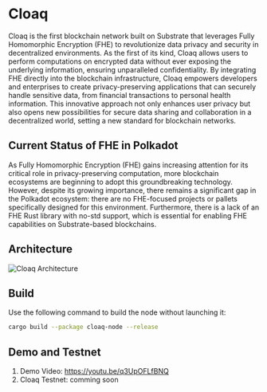 # Cloaq

Cloaq is the first blockchain network built on Substrate that leverages Fully Homomorphic Encryption (FHE) to revolutionize data privacy and security in decentralized environments. As the first of its kind, Cloaq allows users to perform computations on encrypted data without ever exposing the underlying information, ensuring unparalleled confidentiality. By integrating FHE directly into the blockchain infrastructure, Cloaq empowers developers and enterprises to create privacy-preserving applications that can securely handle sensitive data, from financial transactions to personal health information. This innovative approach not only enhances user privacy but also opens new possibilities for secure data sharing and collaboration in a decentralized world, setting a new standard for blockchain networks.

## Current Status of FHE in Polkadot

As Fully Homomorphic Encryption (FHE) gains increasing attention for its critical role in privacy-preserving computation, more blockchain ecosystems are beginning to adopt this groundbreaking technology. However, despite its growing importance, there remains a significant gap in the Polkadot ecosystem: there are no FHE-focused projects or pallets specifically designed for this environment. Furthermore, there is a lack of an FHE Rust library with no-std support, which is essential for enabling FHE capabilities on Substrate-based blockchains.


## Architecture
![Cloaq Architecture](https://raw.githubusercontent.com/h4n0/polkadot-hackathon-2024/47e96067a13aba304f1b4e5fe1f1f762ea01b195/singapore/23-Cloak/doc/cloak_arch.jpg)


## Build

Use the following command to build the node without launching it:

```sh
cargo build --package cloaq-node --release
```


## Demo and Testnet
1. Demo Video: https://youtu.be/q3UpOFLfBNQ
2. Cloaq Testnet: comming soon
